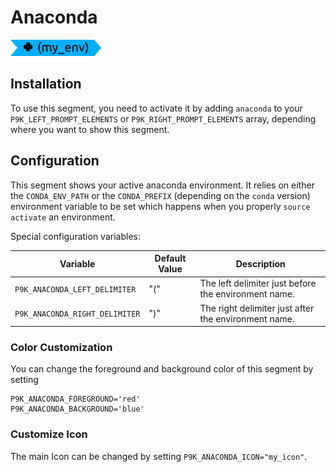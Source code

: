 # Anaconda

![](segment.png)

## Installation

To use this segment, you need to activate it by adding `anaconda` to your
`P9K_LEFT_PROMPT_ELEMENTS` or `P9K_RIGHT_PROMPT_ELEMENTS` array, depending
where you want to show this segment.

## Configuration

This segment shows your active anaconda environment. It relies on either the
`CONDA_ENV_PATH` or the `CONDA_PREFIX` (depending on the `conda` version)
environment variable to be set which happens when you properly `source
activate` an environment.

Special configuration variables:

| Variable | Default Value | Description |
|----------|---------------|-------------|
|`P9K_ANACONDA_LEFT_DELIMITER`|"("|The left delimiter just before the environment name.|
|`P9K_ANACONDA_RIGHT_DELIMITER`|")"|The right delimiter just after the environment name.|

### Color Customization

You can change the foreground and background color of this segment by setting
```
P9K_ANACONDA_FOREGROUND='red'
P9K_ANACONDA_BACKGROUND='blue'
```

### Customize Icon

The main Icon can be changed by setting `P9K_ANACONDA_ICON="my_icon"`.